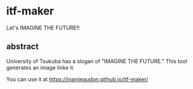 # itf-maker
Let's IMAGINE THE FUTURE!!

## abstract
University of Tsukuba has a slogan of "IMAGINE THE FUTURE."
This tool generates an image linke it.

You can use it at https://inaniwaudon.github.io/itf-maker/
